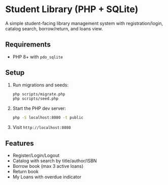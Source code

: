 # Student Library (PHP + SQLite)

A simple student-facing library management system with registration/login, catalog search, borrow/return, and loans view.

## Requirements
- PHP 8+ with `pdo_sqlite`

## Setup
1. Run migrations and seeds:
   ```bash
   php scripts/migrate.php
   php scripts/seed.php
   ```
2. Start the PHP dev server:
   ```bash
   php -S localhost:8080 -t public
   ```
3. Visit `http://localhost:8080`

## Features
- Register/Login/Logout
- Catalog with search by title/author/ISBN
- Borrow book (max 3 active loans)
- Return book
- My Loans with overdue indicator
